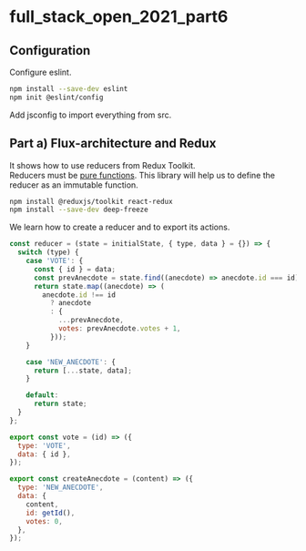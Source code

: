 # full_stack_open_2021_part6

## Configuration

Configure eslint.
```bash
npm install --save-dev eslint
npm init @eslint/config
```

Add jsconfig to import everything from src.
 
## Part a) Flux-architecture and Redux

It shows how to use reducers from Redux Toolkit.<br>
Reducers must be [pure functions](https://en.wikipedia.org/wiki/Pure_function).
This library will help us to define the reducer as an immutable function.
```bash
npm install @reduxjs/toolkit react-redux
npm install --save-dev deep-freeze
```

We learn how to create a reducer and to export its actions.
```javascript
const reducer = (state = initialState, { type, data } = {}) => {
  switch (type) {
    case 'VOTE': {
      const { id } = data;
      const prevAnecdote = state.find((anecdote) => anecdote.id === id);
      return state.map((anecdote) => (
        anecdote.id !== id
          ? anecdote
          : {
            ...prevAnecdote,
            votes: prevAnecdote.votes + 1,
          }));
    }

    case 'NEW_ANECDOTE': {
      return [...state, data];
    }

    default:
      return state;
  }
};

export const vote = (id) => ({
  type: 'VOTE',
  data: { id },
});

export const createAnecdote = (content) => ({
  type: 'NEW_ANECDOTE',
  data: {
    content,
    id: getId(),
    votes: 0,
  },
});
```